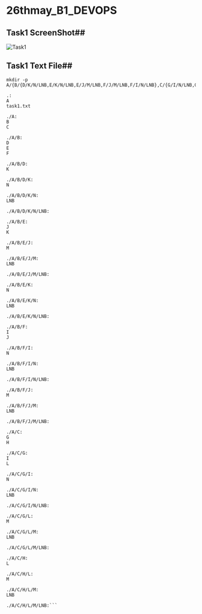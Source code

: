 # 26thmay_B1_DEVOPS


## Task1 ScreenShot##

![Task1](https://user-images.githubusercontent.com/68742521/120071357-87316000-c0ac-11eb-9562-d86499b4959c.png)

## Task1 Text File##

```cd /Desktop
mkdir -p A/{B/{D/K/N/LNB,E/K/N/LNB,E/J/M/LNB,F/J/M/LNB,F/I/N/LNB},C/{G/I/N/LNB,G/L/M/LNB,H/L/M/LNB}}

.:
A
task1.txt

./A:
B
C

./A/B:
D
E
F

./A/B/D:
K

./A/B/D/K:
N

./A/B/D/K/N:
LNB

./A/B/D/K/N/LNB:

./A/B/E:
J
K

./A/B/E/J:
M

./A/B/E/J/M:
LNB

./A/B/E/J/M/LNB:

./A/B/E/K:
N

./A/B/E/K/N:
LNB

./A/B/E/K/N/LNB:

./A/B/F:
I
J

./A/B/F/I:
N

./A/B/F/I/N:
LNB

./A/B/F/I/N/LNB:

./A/B/F/J:
M

./A/B/F/J/M:
LNB

./A/B/F/J/M/LNB:

./A/C:
G
H

./A/C/G:
I
L

./A/C/G/I:
N

./A/C/G/I/N:
LNB

./A/C/G/I/N/LNB:

./A/C/G/L:
M

./A/C/G/L/M:
LNB

./A/C/G/L/M/LNB:

./A/C/H:
L

./A/C/H/L:
M

./A/C/H/L/M:
LNB

./A/C/H/L/M/LNB:```

